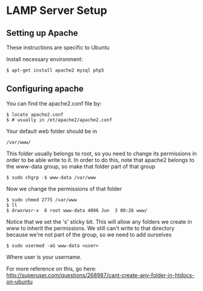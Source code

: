 LAMP Server Setup
=================

## Setting up Apache 

These instructions are specific to Ubuntu

Install necessary environment:
    
    $ apt-get install apache2 mysql php5
    
## Configuring apache

You can find the apache2.conf file by:
    
    $ locate apache2.conf
    $ # usually in /et/apache2/apache2.conf
    
Your default web folder should be in 
    
    /var/www/
    
This folder usually belongs to root, so you need to change its permissions in order to be able write to it.  In order to do this, note that apache2 belongs to the www-data group, so make that folder part of that group

    $ sudo chgrp -$ www-data /var/www
    
Now we change the permissions of that folder
    
    $ sudo chmod 2775 /var/www
    $ ll
    $ drwxrwsr-x  6 root www-data 4096 Jun  3 00:26 www/

Notice that we set the 's' sticky bit.  This will allow any folders we create in www to inherit the permissions.  We still can't write to that directory because we're not part of the group, so we need to add ourselves

    $ sudo usermod -aG www-data <user>
    
Where user is your username.
    
For more reference on this, go here: http://superuser.com/questions/268987/cant-create-any-folder-in-htdocs-on-ubuntu
